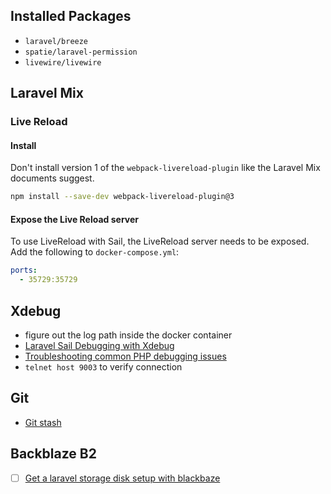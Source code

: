 ## Installed Packages

- `laravel/breeze`
- `spatie/laravel-permission`
- `livewire/livewire`

## Laravel Mix

### Live Reload

#### Install

Don't install version 1 of the `webpack-livereload-plugin` like the Laravel Mix documents suggest.

```sh
npm install --save-dev webpack-livereload-plugin@3
```

#### Expose the Live Reload server

To use LiveReload with Sail, the LiveReload server needs to be exposed. Add the following to `docker-compose.yml`:

```yaml
ports:
  - 35729:35729
```

## Xdebug

- figure out the log path inside the docker container
- [Laravel Sail Debugging with Xdebug](https://laravel.com/docs/9.x/sail#debugging-with-xdebug)
- [Troubleshooting common PHP debugging issues](https://www.jetbrains.com/help/phpstorm/troubleshooting-php-debugging.html#debugger-cannot-connect)
- `telnet host 9003` to verify connection

## Git

- [Git stash](https://www.atlassian.com/git/tutorials/saving-changes/git-stash)

## Backblaze B2

- [ ] [Get a laravel storage disk setup with blackbaze](https://help.backblaze.com/hc/en-us/articles/217666928-Using-Backblaze-B2-with-the-Cloudflare-CDN)
